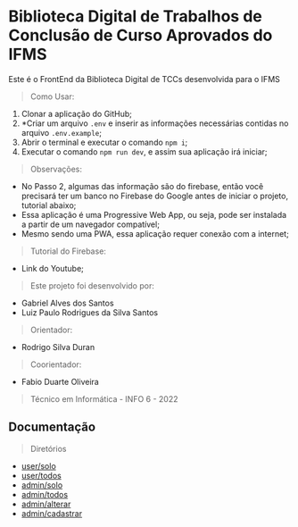 # Biblioteca Digital de Trabalhos de Conclusão de Curso Aprovados do IFMS

Este é o FrontEnd da Biblioteca Digital de TCCs desenvolvida para o IFMS

> Como Usar:

1. Clonar a aplicação do GitHub;
2. *Criar um arquivo ```.env``` e inserir as informações necessárias contidas no arquivo ```.env.example```;
3. Abrir o terminal e executar o comando ```npm i```;
4. Executar o comando ```npm run dev```, e assim sua aplicação irá iniciar;

> Observações:

- No Passo 2, algumas das informação são do firebase, então você precisará ter um banco no Firebase do Google antes de iniciar o projeto, tutorial abaixo;
- Essa aplicação é uma Progressive Web App, ou seja, pode ser instalada a partir de um navegador compatível;
- Mesmo sendo uma PWA, essa aplicação requer conexão com a internet;

> Tutorial do Firebase:

- Link do Youtube;

> Este projeto foi desenvolvido por:

- Gabriel Alves dos Santos
- Luiz Paulo Rodrigues da Silva Santos

> Orientador:

- Rodrigo Silva Duran

> Coorientador:

- Fabio Duarte Oliveira

> Técnico em Informática - INFO 6 - 2022

## Documentação

> Diretórios

- [user/solo](pages/posts/user/solo/readme.md)
- [user/todos](pages/posts/user/todos/readme.md)
- [admin/solo](pages/posts/admin/solo/readme.md)
- [admin/todos](pages/posts/admin/todos/readme.md)
- [admin/alterar](pages/posts/admin/alterar/readme.md)
- [admin/cadastrar](pages/posts/admin/cadastrar/readme.md)

